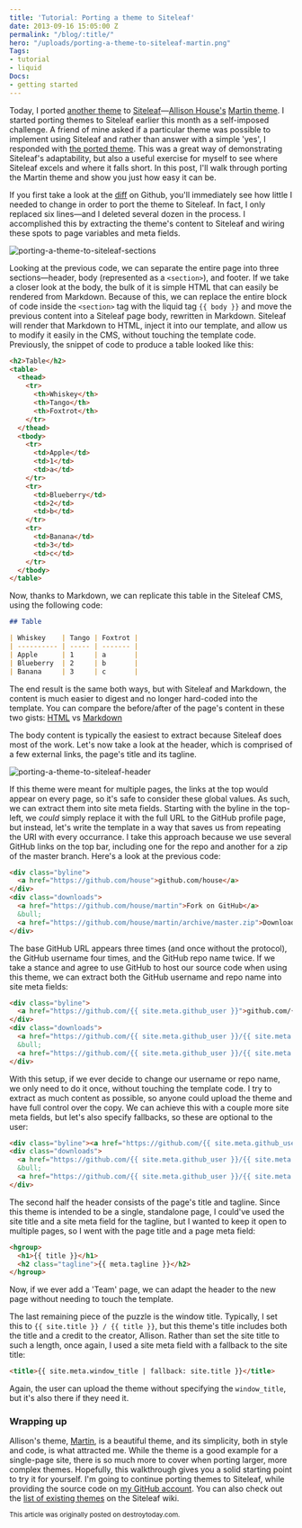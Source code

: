 ```yaml
---
title: 'Tutorial: Porting a theme to Siteleaf'
date: 2013-09-16 15:05:00 Z
permalink: "/blog/:title/"
hero: "/uploads/porting-a-theme-to-siteleaf-martin.png"
Tags:
- tutorial
- liquid
Docs:
- getting started
---
```


Today, I ported [another theme](http://martin.siteleaf.net) to [Siteleaf](http://siteleaf.com)—[Allison House's](http://twitter.com/house) [Martin theme](http://house.github.io/martin/). I started porting themes to Siteleaf earlier this month as a self-imposed challenge. A friend of mine asked if a particular theme was possible to implement using Siteleaf and rather than answer with a simple 'yes', I responded with [the ported theme](http://balzac.siteleaf.net). This was a great way of demonstrating Siteleaf's adaptability, but also a useful exercise for myself to see where Siteleaf excels and where it falls short. In this post, I'll walk through porting the Martin theme and show you just how easy it can be.


If you first take a look at the [diff](https://github.com/destroytoday/martin-for-siteleaf/commit/4d7bb736b682294513db591d9c47bdb34713c507#L9R3) on Github, you'll immediately see how little I needed to change in order to port the theme to Siteleaf. In fact, I only replaced six lines—and I deleted several dozen in the process. I accomplished this by extracting the theme's content to Siteleaf and wiring these spots to page variables and meta fields.

![porting-a-theme-to-siteleaf-sections](/uploads/porting-a-theme-to-siteleaf-sections.png) 

Looking at the previous code, we can separate the entire page into three sections—header, body (represented as a `<section>`), and footer. If we take a closer look at the body, the bulk of it is simple HTML that can easily be rendered from Markdown. Because of this, we can replace the entire block of code inside the `<section>` tag with the liquid tag `{{ body }}` and move the previous content into a Siteleaf page body, rewritten in Markdown. Siteleaf will render that Markdown to HTML, inject it into our template, and allow us to modify it easily in the CMS, without touching the template code. Previously, the snippet of code to produce a table looked like this:

```html
<h2>Table</h2>
<table>
  <thead>
    <tr>
      <th>Whiskey</th>
      <th>Tango</th>
      <th>Foxtrot</th>
    </tr>
  </thead>
  <tbody>
    <tr>
      <td>Apple</td>
      <td>1</td>
      <td>a</td>
    </tr>
    <tr>
      <td>Blueberry</td>
      <td>2</td>
      <td>b</td>
    </tr>
    <tr>
      <td>Banana</td>
      <td>3</td>
      <td>c</td>
    </tr>
  </tbody>
</table>
```

Now, thanks to Markdown, we can replicate this table in the Siteleaf CMS, using the following code:

```markdown
## Table

| Whiskey    | Tango | Foxtrot |
| ---------- | ----- | ------- |
| Apple      | 1     | a       |
| Blueberry  | 2     | b       |
| Banana     | 3     | c       |
```

The end result is the same both ways, but with Siteleaf and Markdown, the content is much easier to digest and no longer hard-coded into the template. You can compare the before/after of the page's content in these two gists: [HTML](https://gist.github.com/destroytoday/6598835) vs [Markdown](https://gist.github.com/destroytoday/6598658)

The body content is typically the easiest to extract because Siteleaf does most of the work. Let's now take a look at the header, which is comprised of a few external links, the page's title and its tagline.

![porting-a-theme-to-siteleaf-header](/uploads/porting-a-theme-to-siteleaf-header.png) 

If this theme were meant for multiple pages, the links at the top would appear on every page, so it's safe to consider these global values. As such, we can extract them into site meta fields. Starting with the byline in the top-left, we *could* simply replace it with the full URL to the GitHub profile page, but instead, let's write the template in a way that saves us from repeating the URI with every occurrance. I take this approach because we use several GitHub links on the top bar, including one for the repo and another for a zip of the master branch. Here's a look at the previous code:

```html
<div class="byline">
  <a href="https://github.com/house">github.com/house</a>
</div>
<div class="downloads">
  <a href="https://github.com/house/martin">Fork on GitHub</a>
  &bull;
  <a href="https://github.com/house/martin/archive/master.zip">Download ZIP</a>
</div>
```

The base GitHub URL appears three times (and once without the protocol), the GitHub username four times, and the GitHub repo name twice. If we take a stance and agree to use GitHub to host our source code when using this theme, we can extract both the GitHub username and repo name into site meta fields:

```html
<div class="byline">
  <a href="https://github.com/{{ site.meta.github_user }}">github.com/{{ site.meta.github_user }}</a>
</div>
<div class="downloads">
  <a href="https://github.com/{{ site.meta.github_user }}/{{ site.meta.github_repo }}">Fork on GitHub</a>
  &bull; 
  <a href="https://github.com/{{ site.meta.github_user }}/{{ site.meta.github_repo }}/archive/master.zip">Download ZIP</a>
</div>
```

With this setup, if we ever decide to change our username or repo name, we only need to do it once, without touching the template code. I try to extract as much content as possible, so anyone could upload the theme and have full control over the copy. We can achieve this with a couple more site meta fields, but let's also specify fallbacks, so these are optional to the user:

```html
<div class="byline"><a href="https://github.com/{{ site.meta.github_user }}">github.com/{{ site.meta.github_user }}</a></div>
<div class="downloads">
  <a href="https://github.com/{{ site.meta.github_user }}/{{ site.meta.github_repo }}">{{ site.meta.fork_text | fallback: 'Fork on GitHub' }}</a>
  &bull; 
  <a href="https://github.com/{{ site.meta.github_user }}/{{ site.meta.github_repo }}/archive/master.zip">{{ site.meta.download_text | fallback: 'Download ZIP' }}</a>
</div>
```

The second half the header consists of the page's title and tagline. Since this theme is intended to be a single, standalone page, I could've used the site title and a site meta field for the tagline, but I wanted to keep it open to multiple pages, so I went with the page title and a page meta field:

```html
<hgroup>
  <h1>{{ title }}</h1>
  <h2 class="tagline">{{ meta.tagline }}</h2>
</hgroup>
```

Now, if we ever add a 'Team' page, we can adapt the header to the new page without needing to touch the template.

The last remaining piece of the puzzle is the window title. Typically, I set this to `{{ site.title }} / {{ title }}`, but this theme's title includes both the title and a credit to the creator, Allison. Rather than set the site title to such a length, once again, I used a site meta field with a fallback to the site title:

```html
<title>{{ site.meta.window_title | fallback: site.title }}</title>
```

Again, the user can upload the theme without specifying the `window_title`, but it's also there if they need it.

### Wrapping up

Allison's theme, [Martin](http://house.github.io/martin/), is a beautiful theme, and its simplicity, both in style and code, is what attracted me. While the theme is a good example for a single-page site, there is so much more to cover when porting larger, more complex themes. Hopefully, this walkthrough gives you a solid starting point to try it for yourself. I'm going to continue porting themes to Siteleaf, while providing the source code on [my GitHub account](https://github.com/destroytoday). You can also check out the [list of existing themes](https://github.com/siteleaf/siteleaf-themes/wiki/Siteleaf-themes-on-Github) on the Siteleaf wiki.

<small>This article was originally posted on destroytoday.com.</small>
